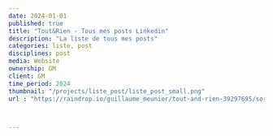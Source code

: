 ```yaml
---
date: 2024-01-01
published: true
title: "Tout&Rien - Tous mes posts Linkedin"
description: "La liste de tous mes posts"
categories: liste, post
disciplines: post
media: Website
ownership: GM
client: GM
time_period: 2024
thumbnail: "/projects/liste_post/liste_post_small.png"
url : "https://raindrop.io/guillaume_meunier/tout-and-rien-39297695/sort=-created&perpage=30&page=0"



---
```


